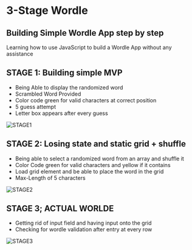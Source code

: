 # 3-Stage Wordle

## Building Simple Wordle App step by step
Learning how to use JavaScript to build a Wordle App without any assistance



## STAGE 1: Building simple MVP
* Being Able to display the randomized word 
* Scrambled Word Provided
* Color code green for valid characters at correct position
* 5 guess attempt
* Letter box appears after every guess

![STAGE1]([https://github.com/Shirly8/Wisest/blob/fc80adfcae4cde18dabf00b5d1b315d36889df1f/Gif%20Demonstration.gif](https://github.com/Shirly8/3-Stage-Wordle/blob/24f4eb5d516cfa227479186b83b5033b4932a5f2/Stage1.png))


## STAGE 2: Losing state and static grid + shuffle
* Being able to select a randomized word from an array and shuffle it
* Color Code green for valid characters and yellow if it contains
* Load grid element and be able to place the word in the grid
* Max-Length of 5 characters

![STAGE2]([https://github.com/Shirly8/Wisest/blob/fc80adfcae4cde18dabf00b5d1b315d36889df1f/Gif%20Demonstration.gif](https://github.com/Shirly8/3-Stage-Wordle/blob/24f4eb5d516cfa227479186b83b5033b4932a5f2/Stage2.png))

## STAGE 3; ACTUAL WORLDE
* Getting rid of input field and having input onto the grid
* Checking for wordle validation after entry at every row

![STAGE3]([https://github.com/Shirly8/Wisest/blob/fc80adfcae4cde18dabf00b5d1b315d36889df1f/Gif%20Demonstration.gif](https://github.com/Shirly8/3-Stage-Wordle/blob/24f4eb5d516cfa227479186b83b5033b4932a5f2/Stage3.png))
